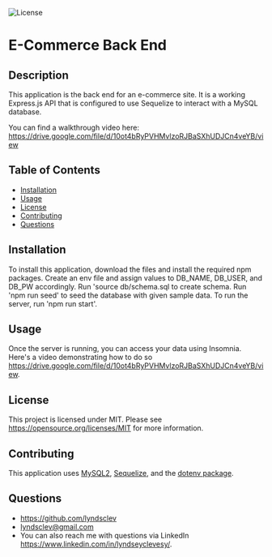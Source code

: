 
![License](https://img.shields.io/badge/License-MIT-blue.svg)

# E-Commerce Back End

## Description
This application is the back end for an e-commerce site. It is a working Express.js API that is configured to use Sequelize to interact with a MySQL database.

You can find a walkthrough video here: https://drive.google.com/file/d/10ot4bRyPVHMvlzoRJBaSXhUDJCn4veYB/view 

## Table of Contents
* [Installation](#installation)
* [Usage](#usage)
* [License](#license)
* [Contributing](#contributing)
* [Questions](#questions)

## Installation
To install this application, download the files and install the required npm packages. Create an env file and assign values to DB_NAME, DB_USER, and DB_PW accordingly. Run 'source db/schema.sql to create schema. Run 'npm run seed' to seed the database with given sample data. To run the server, run 'npm run start'. 

## Usage
Once the server is running, you can access your data using Insomnia. Here's a video demonstrating how to do so https://drive.google.com/file/d/10ot4bRyPVHMvlzoRJBaSXhUDJCn4veYB/view. 

## License 
This project is licensed under MIT. Please see https://opensource.org/licenses/MIT for more information.

## Contributing
This application uses [MySQL2](https://www.npmjs.com/package/mysql2), [Sequelize](https://www.npmjs.com/package/sequelize), and the [dotenv package](https://www.npmjs.com/package/dotenv).

## Questions 
* https://github.com/lyndsclev
* lyndsclev@gmail.com
* You can also reach me with questions via LinkedIn https://www.linkedin.com/in/lyndseyclevesy/. 

